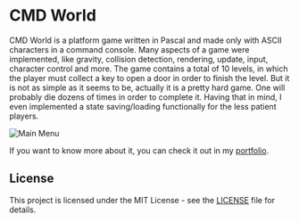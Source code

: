 # CMD World
CMD World is a platform game written in Pascal and made only with ASCII characters in a command console. Many aspects of a game were implemented, like gravity, collision detection, rendering, update, input, character control and more. The game contains a total of 10 levels, in which the player must collect a key to open a door in order to finish the level. But it is not as simple as it seems to be, actually it is a pretty hard game. One will probably die dozens of times in order to complete it. Having that in mind, I even implemented a state saving/loading functionally for the less patient players.

![Main Menu](https://portfolium1.cloudimg.io/fit/960x540/c000000/https://cdn.portfolium.com/ugcs3%2Fentry%2FO7PUwd9UTQyNR8x14TeV_Screenshot3.png)

If you want to know more about it, you can check it out in my [portfolio](https://portfolium.com/entry/cmd-world).

## License

This project is licensed under the MIT License - see the [LICENSE](LICENSE) file for details.
